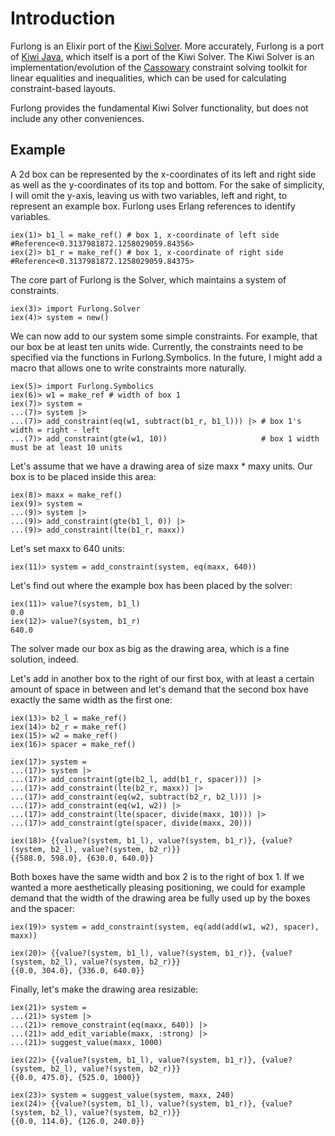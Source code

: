 # Introduction

Furlong is an Elixir port of the [Kiwi Solver](https://kiwisolver.readthedocs.io/en/latest/basis/basic_systems.html).
More accurately, Furlong is a port of [Kiwi Java](https://github.com/alexbirkett/kiwi-java), which itself is a port of the Kiwi Solver. The Kiwi Solver is
an implementation/evolution of the [Cassowary](http://overconstrained.io/) constraint solving toolkit for linear equalities and inequalities, 
which can be used for calculating constraint-based layouts.

Furlong provides the fundamental Kiwi Solver functionality, but does not include any other conveniences.

## Example

A 2d box can be represented by the x-coordinates of its left and right side as well as the y-coordinates of its top and bottom.  For the sake of simplicity, I will omit the y-axis, leaving us with two variables, left and right, to represent an example box. Furlong uses Erlang references to identify variables. 

```
iex(1)> b1_l = make_ref() # box 1, x-coordinate of left side
#Reference<0.3137981872.1258029059.84356>
iex(2)> b1_r = make_ref() # box 1, x-coordinate of right side
#Reference<0.3137981872.1258029059.84375>
```

The core part of Furlong is the Solver, which maintains a system of constraints.

```
iex(3)> import Furlong.Solver
iex(4)> system = new()
```

We can now add to our system some simple constraints. For example, that our box be at least ten units wide.  Currently, the constraints need to be specified via the functions in Furlong.Symbolics. In the future, I might add a macro that allows one to write constraints more naturally.

```
iex(5)> import Furlong.Symbolics
iex(6)> w1 = make_ref # width of box 1
iex(7)> system =
...(7)> system |>
...(7)> add_constraint(eq(w1, subtract(b1_r, b1_l))) |> # box 1's width = right - left
...(7)> add_constraint(gte(w1, 10))                     # box 1 width must be at least 10 units
```

Let's assume that we have a drawing area of size maxx * maxy units. Our box is to be placed inside this area:

```
iex(8)> maxx = make_ref()
iex(9)> system =
...(9)> system |>
...(9)> add_constraint(gte(b1_l, 0)) |>
...(9)> add_constraint(lte(b1_r, maxx))
```

Let's set maxx to 640 units:

```
iex(11)> system = add_constraint(system, eq(maxx, 640))
```

Let's find out where the example box has been placed by the solver:

```
iex(11)> value?(system, b1_l)
0.0
iex(12)> value?(system, b1_r)
640.0
```

The solver made our box as big as the drawing area, which is a fine solution, indeed.

Let's add in another box to the right of our first box, with at least a certain amount of space in between and let's demand that the second box have exactly the same width as the first one:

```
iex(13)> b2_l = make_ref()
iex(14)> b2_r = make_ref()
iex(15)> w2 = make_ref()
iex(16)> spacer = make_ref()

iex(17)> system =
...(17)> system |>
...(17)> add_constraint(gte(b2_l, add(b1_r, spacer))) |>
...(17)> add_constraint(lte(b2_r, maxx)) |>
...(17)> add_constraint(eq(w2, subtract(b2_r, b2_l))) |>
...(17)> add_constraint(eq(w1, w2)) |>
...(17)> add_constraint(lte(spacer, divide(maxx, 10))) |>
...(17)> add_constraint(gte(spacer, divide(maxx, 20)))

iex(18)> {{value?(system, b1_l), value?(system, b1_r)}, {value?(system, b2_l), value?(system, b2_r)}}
{{588.0, 598.0}, {630.0, 640.0}}
```

Both boxes have the same width and box 2 is to the right of box 1. If we wanted a more aesthetically pleasing positioning, we could for example demand that the width of the drawing area be fully used up by the boxes and the spacer:

```
iex(19)> system = add_constraint(system, eq(add(add(w1, w2), spacer), maxx))

iex(20)> {{value?(system, b1_l), value?(system, b1_r)}, {value?(system, b2_l), value?(system, b2_r)}}
{{0.0, 304.0}, {336.0, 640.0}}
```

Finally, let's make the drawing area resizable:

```
iex(21)> system =
...(21)> system |>
...(21)> remove_constraint(eq(maxx, 640)) |>
...(21)> add_edit_variable(maxx, :strong) |>
...(21)> suggest_value(maxx, 1000)

iex(22)> {{value?(system, b1_l), value?(system, b1_r)}, {value?(system, b2_l), value?(system, b2_r)}}
{{0.0, 475.0}, {525.0, 1000}}

iex(23)> system = suggest_value(system, maxx, 240)
iex(24)> {{value?(system, b1_l), value?(system, b1_r)}, {value?(system, b2_l), value?(system, b2_r)}}
{{0.0, 114.0}, {126.0, 240.0}}
```


